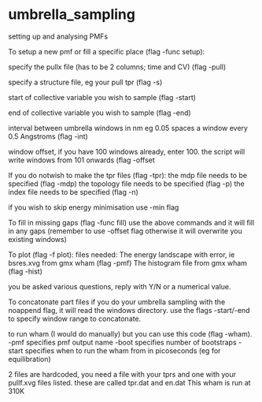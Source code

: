 # umbrella_sampling
setting up and analysing PMFs 

To setup a new pmf or fill a specific place (flag -func setup):

specify the pullx file (has to be 2 columns; time and CV) (flag -pull)

specify a structure file, eg your pull tpr (flag -s)

start of collective variable you wish to sample (flag -start)

end of collective variable you wish to sample (flag -end)

interval between umbrella windows in nm eg 0.05 spaces a window every 0.5 Angstroms (flag -int)

window offset, if you have 100 windows already, enter 100. the script will write windows from 101 onwards (flag -offset

If you do notwish to make the tpr files (flag -tpr):
the mdp file needs to be specified (flag -mdp)
the topology file needs to be specified (flag -p)
the index file needs to be specified (flag -n)

if you wish to skip energy minimisation use -min flag


To fill in missing gaps (flag -func fill) use the above commands and it will fill in any gaps (remember to use -offset flag otherwise it will overwrite you existing windows)

To plot (flag -f plot):
files needed:
The energy landscape with error, ie bsres.xvg from gmx wham (flag -pmf)
The histogram file from gmx wham (flag -hist)

you be asked various questions, reply with Y/N or a numerical value.

To concatonate part files if you do your umbrella sampling with the noappend flag, it will read the windows directory.
use the flags -start/-end to specify window range to concatonate.

to run wham (I would do manually) but you can use this code (flag -wham).
-pmf specifies pmf output name
-boot specifies number of bootstraps
-start specifies when to run the wham from in picoseconds (eg for equilibration)

2 files are hardcoded, you need a file with your tprs and one with your pullf.xvg files listed. these are called tpr.dat and en.dat 
This wham is run at 310K 




